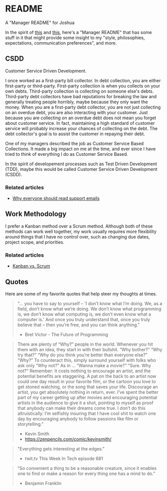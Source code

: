 # README  

A "Manager README" for Joshua

In the spirit of [this](https://hackernoon.com/12-manager-readmes-from-silicon-valleys-top-tech-companies-26588a660afe?gi=c9fee3efea74) and [this](https://soapboxhq.com/blog/management-skills/49-manager-readmes), here's a "Manager README" that has some stuff in it that might provide some insight to my "style, philosophies, expectations, communication preferences", and more.  

## CSDD  

Customer Service Driven Development.  

I once worked as a first-party bill collector. In debt collection, you are either first-party or third-party. First-party collection is when you collects on your own debts. Third-party collection is collecting on someone else's debts. Third-party debt collectors have bad reputations for breaking the law and generally treating people horribly, maybe because they only want the money. When you are a first-party debt collector, you are not just collecting on an overdue debt, you are also interacting with your customer. Just because you are collecting on an overdue debt does not mean you forget about customer service. In fact, maintaining a high standard of customer service will probably increase your chances of collecting on the debt. The debt collector's goal is to assist the customer in repaying their debt.  

One of my managers described the job as Customer Service Based Collections. It made a big impact on me at the time, and ever since I have tried to think of everything I do as Customer Service Based.  

In the spirit of developement processes such as Test Driven Development (TDD), maybe this would be called Customer Service Driven Development (CSDD).  

### Related articles  

- [Why everyone should read support emails](https://medium.com/@simonschultzdk/why-everyone-should-read-support-emails-42ca2172e23e)  

## Work Methodology  

I prefer a Kanban method over a Scrum method. Although both of these methods can work well together, my work usually requires more flexibility around things that I have no control over, such as changing due dates, project scope, and priorities.  

### Related articles  

- [Kanban vs. Scrum](https://leankit.com/learn/kanban/kanban-vs-scrum/)  

## Quotes  

Here are some of my favorite quotes that help steer my thoughts at times.  

> "… you have to say to yourself – 'I don’t know what I’m doing. We, as a field, don’t know what we’re doing. We don’t know what programming is, we don’t know what computing is, we don’t even know what a computer is.' And once you truly understand that, once you truly believe that – then you’re free, and you can think anything."  
> - Bret Victor - The Future of Programming

> There are plenty of “Why?” people in the world. Whenever you hit them with an idea, they start in with their bullshit.
> “Why bother?”
> “Why try that?”
> “Why do you think you’re better than everyone else?”
> “Why?”
> To counteract this, simply surround yourself with folks who ask only “Why not?” As in …
> “Wanna make a movie?”
> “Sure. Why not?”
> Remember: It costs nothing to encourage an artist, and the potential benefits are staggering. A pat on the back to an artist now could one day result in your favorite film, or the cartoon you love to get stoned watching, or the song that saves your life. Discourage an artist, you get absolutely nothing in return, ever. I’ve spent the better part of my career getting up after movies and encouraging potential artists in the audience to give it a shot, pointing to myself as proof that anybody can make their dreams come true. I don’t do this altruistically: I’m selfishly insuring that I have cool shit to watch one day by encouraging anybody to follow passions like film or storytelling.”
> - Kevin Smith
> - https://zenpencils.com/comic/kevinsmith/

> "Everything gets interesting at the edges."
> - twit.tv This Week In Tech episode 681

> “So convenient a thing to be a reasonable creature, since it enables one to find or make a reason for every thing one has a mind to do.”
> - Benjamin Franklin


